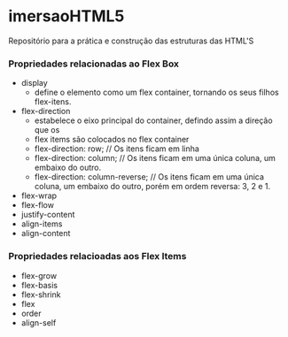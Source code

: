 # imersaoHTML5
Repositório para a prática e construção das estruturas das HTML'S

### Propriedades relacionadas ao Flex Box
- display
  - define o elemento como um flex container, tornando os seus filhos flex-itens.
- flex-direction
  - estabelece o eixo principal do container, defindo assim a direção que os
  - flex items são colocados no flex container
  - flex-direction: row; // Os itens ficam em linha
  - flex-direction: column; // Os itens ficam em uma única coluna, um embaixo   do outro.
  - flex-direction: column-reverse; // Os itens ficam em uma única coluna, um embaixo do outro, porém em ordem reversa: 3, 2 e 1.
- flex-wrap
- flex-flow
- justify-content
- align-items
- align-content

### Propriedades relacioadas aos Flex Items
- flex-grow
- flex-basis
- flex-shrink
- flex
- order
- align-self
